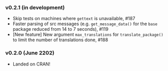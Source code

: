 ### v0.2.1 (in development)

 * Skip tests on machines where `gettext` is unavailable, #187
 * Faster parsing of src messages (e.g. `get_message_data()` for the `base` package reduced from 14 to 7 seconds), #119
 * [New feature] New argument `max_translations` for `translate_package()` to limit the number of translations done, #188

### v0.2.0 (June 2202)

 * Landed on CRAN!
